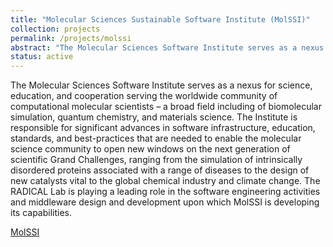 ```yaml
---
title: "Molecular Sciences Sustainable Software Institute (MolSSI)"
collection: projects
permalink: /projects/molssi
abstract: "The Molecular Sciences Software Institute serves as a nexus for science, education, and cooperation serving the worldwide community of computational molecular scientists – a broad field including of biomolecular simulation, quantum chemistry, and materials science."
status: active
---
```


The Molecular Sciences Software Institute serves as a nexus for science,
education, and cooperation serving the worldwide community of computational
molecular scientists – a broad field including of biomolecular simulation,
quantum chemistry, and materials science. The Institute is responsible for
significant advances in software infrastructure, education, standards, and
best-practices that are needed to enable the molecular science community to
open new windows on the next generation of scientific Grand Challenges,
ranging from the simulation of intrinsically disordered proteins associated
with a range of diseases to the design of new catalysts vital to the global
chemical industry and climate change. The RADICAL Lab is playing a leading
role in the software engineering activities and middleware design and
development upon which MolSSI is developing its capabilities.


<a href="https://molssi.org"><i class="fa fa-github"></i> MolSSI</a><br>
